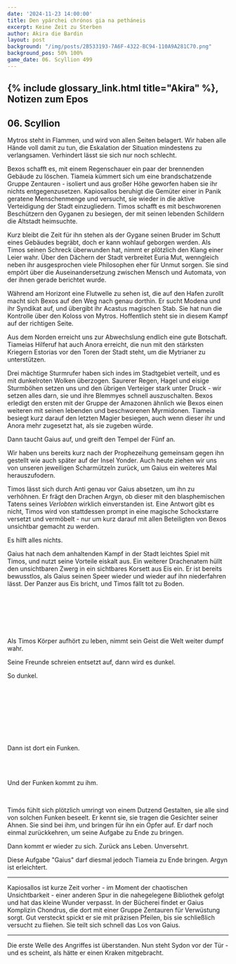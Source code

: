 ```yaml
---
date: '2024-11-23 14:00:00'
title: Den ypárchei chrónos gia na petháneis
excerpt: Keine Zeit zu Sterben
author: Akira die Bardin
layout: post
background: "/img/posts/2B533193-7A6F-4322-BC94-110A9A281C70.png"
background_pos: 50% 100%
game_date: 06. Scyllion 499
---
```


## {% include glossary_link.html title="Akira" %}, Notizen zum Epos

## 06. Scyllion

Mytros steht in Flammen, und wird von allen Seiten belagert. Wir haben alle Hände voll damit zu tun, die Eskalation der Situation mindestens zu verlangsamen. Verhindert lässt sie sich nur noch schlecht.

Bexos schafft es, mit einem Regenschauer ein paar der brennenden Gebäude zu löschen. Tiameia kümmert sich um eine brandschatzende Gruppe Zentauren - isoliert und aus großer Höhe geworfen haben sie ihr nichts entgegenzusetzen. Kapiosallos beruhigt die Gemüter einer in Panik geratene Menschenmenge und versucht, sie wieder in die aktive Verteidigung der Stadt einzugliedern. Timos schafft es mit beschworenen Beschützern den Gyganen zu besiegen, der mit seinen lebenden Schildern die Altstadt heimsuchte.

Kurz bleibt die Zeit für ihn stehen als der Gygane seinen Bruder im Schutt eines Gebäudes begräbt, doch er kann wohlauf geborgen werden. Als Timos seinen Schreck überwunden hat, nimmt er plötzlich den Klang einer Leier wahr. Über den Dächern der Stadt verbreitet Euria Mut, wenngleich neben ihr ausgesprochen viele Philosophen eher für Unmut sorgen. Sie sind empört über die Auseinandersetzung zwischen Mensch und Automata, von der ihnen gerade berichtet wurde.

Während am Horizont eine Flutwelle zu sehen ist, die auf den Hafen zurollt macht sich Bexos auf den Weg nach genau dorthin. Er sucht Modena und ihr Syndikat auf, und übergibt ihr Acastus magischen Stab. Sie hat nun die Kontrolle über den Koloss von Mytros. Hoffentlich steht sie in diesem Kampf auf der richtigen Seite.

Aus dem Norden erreicht uns zur Abwechslung endlich eine gute Botschaft. Tiameias Hilferuf hat auch Anora erreicht, die nun mit den stärksten Kriegern Estorias vor den Toren der Stadt steht, um die Mytrianer zu unterstützen. 

Drei mächtige Sturmrufer haben sich indes im Stadtgebiet verteilt, und es mit dunkelroten Wolken überzogen. Saurerer Regen, Hagel und eisige Sturmböhen setzen uns und den übrigen Verteiger stark unter Druck - wir setzen alles darn, sie und ihre Blemmyes schnell auszuschalten. Bexos erledigt den ersten mit der Gruppe der Amazonen ähnlich wie Bexos einen weiteren mit seinen lebenden und beschworenen Myrmidonen. Tiameia besiegt kurz darauf den letzten Magier besiegen, auch wenn dieser ihr und Anora mehr zugesetzt hat, als sie zugeben würde.

<!--Damos erscheint, und unterstützt uns. Die Bibliothek wurde bestohlen. -->

Dann taucht Gaius auf, und greift den Tempel der Fünf an.

Wir haben uns bereits kurz nach der Prophezeihung gemeinsam gegen ihn gestellt wie auch später auf der Insel Yonder. Auch heute ziehen wir uns von unseren jeweiligen Scharmützeln zurück, um Gaius ein weiteres Mal herauszufodern.

Timos lässt sich durch Anti genau vor Gaius absetzen, um ihn zu verhöhnen. Er frägt den Drachen Argyn, ob dieser mit den blasphemischen Tatens seines _Verlobten_ wirklich einverstanden ist. Eine Antwort gibt es nicht, Timos wird von stattdessen prompt in eine magische Schockstarre versetzt und vermöbelt - nur um kurz darauf mit allen Beteiligten von Bexos unsichtbar gemacht zu werden. 

Es hilft alles nichts. 

Gaius hat nach dem anhaltenden Kampf in der Stadt leichtes Spiel mit Timos, und nutzt seine Vorteile eiskalt aus. Ein weiterer Drachenatem hüllt den unsichtbaren Zwerg in ein sichtbares Korsett aus Eis ein. Er ist bereits bewusstlos, als Gaius seinen Speer wieder und wieder auf ihn niederfahren lässt. Der Panzer aus Eis bricht, und Timos fällt tot zu Boden.

<br>
<br>
<br>
<br>
<br>

Als Timos Körper aufhört zu leben, nimmt sein Geist die Welt weiter dumpf wahr.

Seine Freunde schreien entsetzt auf, dann wird es dunkel.

So dunkel.

<br>
<br>
<br>
<br>
<br>
<br>
<br>


Dann ist dort ein Funken. 

<br>
<br>

Und der Funken kommt zu ihm.

<br>

Timós fühlt sich plötzlich umringt von einem Dutzend Gestalten, sie alle sind von solchen Funken beseelt. Er kennt sie, sie tragen die Gesichter seiner Ahnen. Sie sind bei ihm, und bringen für ihn ein Opfer auf. Er darf noch einmal zurückkehren, um seine Aufgabe zu Ende zu bringen.

Dann kommt er wieder zu sich. Zurück ans Leben. Unversehrt.

Diese Aufgabe "Gaius" darf diesmal jedoch Tiameia zu Ende bringen. Argyn ist erleichtert.

---

Kapiosallos ist kurze Zeit vorher - im Moment der chaotischen Unsichtbarkeit - einer anderen Spur in die nahegelegene Bibliothek gefolgt und hat das kleine Wunder verpasst. In der Bücherei findet er Gaius Komplizin Chondrus, die dort mit einer Gruppe Zentauren für Verwüstung sorgt. Gut versteckt spickt er sie mit präzisen Pfeilen, bis sie schließlich versucht zu fliehen. Sie teilt sich schnell das Los von Gaius.

---

Die erste Welle des Angriffes ist überstanden. Nun steht Sydon vor der Tür - und es scheint, als hätte er einen Kraken mitgebracht.


<!--Die Gegner sind viele, der Kampf ist noch nicht vorbei. Nach den Scharmützeln kommt nun das Unausweichliche. Tentakel klammern sich an den Sockel vom Koloss von Mytros, und ein Drache ohne Flügel klammert sich an die Tentakel. In der Ferne ist die Siluette von Sydon zu erkennen. Ikarus wurde von Acastus wieder angestachelt, und sorgt nun im Nobelviertel für verwüstung.-->


<!--
star: ha-ha Gaius.
wish: guter gaius loot

1x Würfel 1 (alle legendary abilities sind deaktiviert in dem zug)
1x von Euria: lvl 4 sleep (https://www.dndbeyond.com/spells/2254-sleep - 11d8 HP, average 50)


## Combat manual
Blessed

* Action:
  * AOE: Hauntin Phalanx
  * 2 ttacks
    * IF HIT:  spectral warrior (every time)
    * IF HIT: Stun attempt
  * Spell: Spirit guardian
  * Heal 1d8 +4
  * Use item: Power word stun
  * (Divine blessing; ever 7 days)
* Bonus:
  * Dodge + Hit die regain
  * Two unarmed strikes
* Reaction:
  * Shell of the dragon turtle
* Take damage
  * Evasion: Dex save -> half damage
* Anti
  * 3x attack
  * OR: 1x breath acid line
  * OR: 1x breath slowing cone
* Enemy nearby Start of turn
  * Spirit guardian: check

  
Character highlights:
## Tiameia
## Kapiosallos
## Bexos
## Timos
-->
